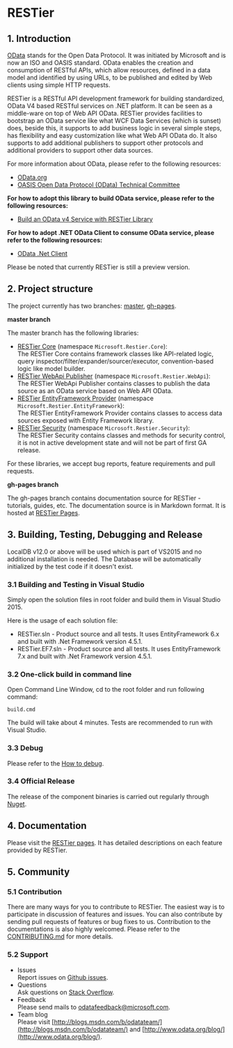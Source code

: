 # RESTier
## 1. Introduction
[OData](http://www.odata.org/ "OData") stands for the Open Data Protocol. It was initiated by Microsoft and is now an ISO and OASIS standard. OData enables the creation and consumption of RESTful APIs, which allow resources, defined in a data model and identified by using URLs, to be published and edited by Web clients using simple HTTP requests.

RESTier is a RESTful API development framework for building standardized, OData V4 based RESTful services on .NET platform. It can be seen as a middle-ware on top of Web API OData. RESTier provides facilities to bootstrap an OData service like what WCF Data Services (which is sunset) does, beside this, it supports to add business logic in several simple steps, has flexibility and easy customization like what Web API OData do. It also supports to add additional publishers to support other protocols and additional providers to support other data sources.

For more information about OData, please refer to the following resources:
- [OData.org](http://www.odata.org/)
- [OASIS Open Data Protocol (OData) Technical Committee](https://www.oasis-open.org/committees/tc_home.php?wg_abbrev=odata)

**For how to adopt this library to build OData service, please refer to the following resources:**
- [Build an OData v4 Service with RESTier Library](http://odata.github.io/RESTier/#01-01-Introduction)

**For how to adopt .NET OData Client to consume OData service, please refer to the following resources:**
- [OData .Net Client](http://odata.github.io/odata.net/#04-01-basic-crud-operations)

Please be noted that currently RESTier is still a preview version.

## 2. Project structure
The project currently has two branches: [master](https://github.com/OData/RESTier/tree/master), [gh-pages](https://github.com/OData/RESTier/tree/gh-pages).

**master branch**

The master branch has the following libraries:
- [RESTier Core](https://www.nuget.org/packages/Microsoft.Restier.Core/) (namespace `Microsoft.Restier.Core`):<br />The RESTier Core contains framework classes like API-related logic, query inspector/filter/expander/sourcer/executor, convention-based logic like model builder.
- [RESTier WebApi Publisher](https://www.nuget.org/packages/Microsoft.Restier.WebApi/) (namespace `Microsoft.Restier.WebApi`):<br />The RESTier WebApi Publisher contains classes to publish the data source as an OData service based on Web API OData.
- [RESTier EntityFramework Provider](https://www.nuget.org/packages/Microsoft.Restier.EntityFramework/) (namespace `Microsoft.Restier.EntityFramework`):<br />The RESTier EntityFramework Provider contains classes to access data sources exposed with Entity Framework library.
- [RESTier Security](https://www.nuget.org/packages/Microsoft.Restier.Security/) (namespace `Microsoft.Restier.Security`):<br />The RESTier Security contains classes and methods for security control, it is not in active development state and will not be part of first GA release.

For these libraries, we accept bug reports, feature requirements and pull requests. 


**gh-pages branch**

The gh-pages branch contains documentation source for RESTier - tutorials, guides, etc.  The documentation source is in Markdown format. It is hosted at [RESTier Pages](http://odata.github.io/RESTier "RESTier Pages").

## 3. Building, Testing, Debugging and Release
LocalDB v12.0 or above will be used which is part of VS2015 and no additional installation is needed. The Database will be automatically initialized by the test code if it doesn't exist.

### 3.1 Building and Testing in Visual Studio
Simply open the solution files in root folder and build them in Visual Studio 2015.

Here is the usage of each solution file:
- RESTier.sln - Product source and all tests. It uses EntityFramework 6.x and built with .Net Framework version 4.5.1.
- RESTier.EF7.sln - Product source and all tests. It uses EntityFramework 7.x and built with .Net Framework version 4.5.1.

### 3.2 One-click build in command line
Open Command Line Window, cd to the root folder and run following command:

```
build.cmd
```

The build will take about 4 minutes. Tests are recommended to run with Visual Studio.

### 3.3 Debug
Please refer to the [How to debug](http://odata.github.io/WebApi/10-01-debug-webapi-source).

### 3.4 Official Release
The release of the component binaries is carried out regularly through [Nuget](http://www.nuget.org/).

## 4. Documentation
Please visit the [RESTier pages](http://odata.github.io/RESTier). It has detailed descriptions on each feature provided by RESTier.

## 5. Community
### 5.1 Contribution
There are many ways for you to contribute to RESTier. The easiest way is to participate in discussion of features and issues. You can also contribute by sending pull requests of features or bug fixes to us. Contribution to the documentations is also highly welcomed. Please refer to the [CONTRIBUTING.md](https://github.com/OData/RESTier/blob/master/.github/CONTRIBUTING.md) for more details.

### 5.2 Support
- Issues<br />Report issues on [Github issues](https://github.com/OData/RESTier/issues).
- Questions<br />Ask questions on [Stack Overflow](http://stackoverflow.com/questions/ask?tags=odata).
- Feedback<br />Please send mails to [odatafeedback@microsoft.com](mailto:odatafeedback@microsoft.com).
- Team blog<br />Please visit [http://blogs.msdn.com/b/odatateam/](http://blogs.msdn.com/b/odatateam/) and [http://www.odata.org/blog/](http://www.odata.org/blog/).
